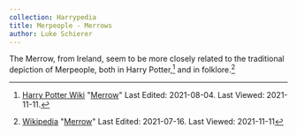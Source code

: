```yaml
---
collection: Harrypedia
title: Merpeople - Merrows
author: Luke Schierer
---
```


The Merrow, from Ireland, seem to be more closely related to the traditional
depiction of Merpeople, both in Harry Potter,[^211111-9] and in
folklore.[^211111-10]

[^211111-9]: [Harry Potter Wiki](https://harrypotter.fandom.com/wiki)
    "[Merrow](https://harrypotter.fandom.com/wiki/Merrow)"
    Last Edited: 2021-08-04. Last Viewed: 2021-11-11.

[^211111-10]: [Wikipedia](https://en.wikipedia.org/wiki/)
    "[Merrow](https://en.wikipedia.org/wiki/Merrow)" Last Edited: 2021-07-16. Last Viewed: 2021-11-11
